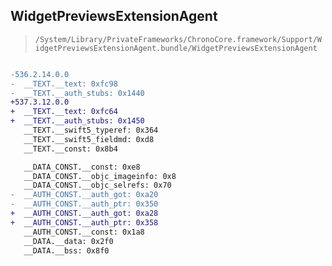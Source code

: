 ## WidgetPreviewsExtensionAgent

> `/System/Library/PrivateFrameworks/ChronoCore.framework/Support/WidgetPreviewsExtensionAgent.bundle/WidgetPreviewsExtensionAgent`

```diff

-536.2.14.0.0
-  __TEXT.__text: 0xfc98
-  __TEXT.__auth_stubs: 0x1440
+537.3.12.0.0
+  __TEXT.__text: 0xfc64
+  __TEXT.__auth_stubs: 0x1450
   __TEXT.__swift5_typeref: 0x364
   __TEXT.__swift5_fieldmd: 0xd8
   __TEXT.__const: 0x8b4

   __DATA_CONST.__const: 0xe8
   __DATA_CONST.__objc_imageinfo: 0x8
   __DATA_CONST.__objc_selrefs: 0x70
-  __AUTH_CONST.__auth_got: 0xa20
-  __AUTH_CONST.__auth_ptr: 0x350
+  __AUTH_CONST.__auth_got: 0xa28
+  __AUTH_CONST.__auth_ptr: 0x358
   __AUTH_CONST.__const: 0x1a8
   __DATA.__data: 0x2f0
   __DATA.__bss: 0x8f0

```
